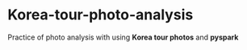 # Korea-tour-photo-analysis
Practice of photo analysis with using **Korea tour photos** and **pyspark**

